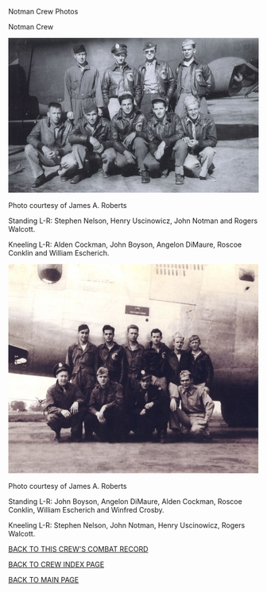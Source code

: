 
Notman Crew Photos






 




Notman Crew  
  

![](Notman1.jpg)  

Photo courtesy of James A. Roberts  

Standing L-R: Stephen Nelson, Henry Uscinowicz, John Notman and Rogers Walcott.  

Kneeling L-R: Alden Cockman, John Boyson, Angelon DiMaure, Roscoe Conklin and William Escherich.  
  

![](Notman2.jpg)  

Photo courtesy of James A. Roberts  

Standing L-R: John Boyson, Angelon DiMaure, Alden Cockman, Roscoe Conklin, William Escherich and Winfred Crosby.  

Kneeling L-R: Stephen Nelson, John Notman, Henry Uscinowicz, Rogers Walcott.  
  

[BACK TO THIS CREW'S COMBAT RECORD](crews/Notman.md)  

[BACK TO CREW INDEX PAGE](000crews.md)  

[BACK TO MAIN PAGE](index.html)


